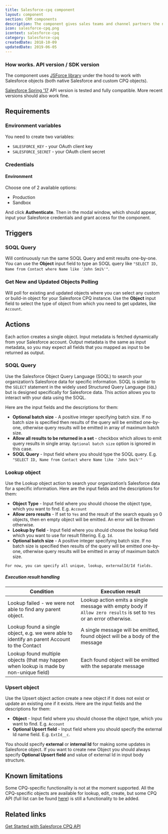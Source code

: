 ```yaml
---
title: Salesforce-cpq component
layout: component
section: CRM components
description: The component gives sales teams and channel partners the necessary tools to configure price and quote complex solutions.
icon: salesforce-cpq.png
icontext: salesforce-cpq
category: Salesforce-cpq
createdDate: 2018-10-09
updatedDate: 2019-06-05
---
```


### How works.  API version / SDK version

The component uses [JSForce library](https://jsforce.github.io/) under the hood
to work with Salesforce objects (both native Salesforce and custom CPQ objects).

[Salesforce Spring ’17](https://releasenotes.docs.salesforce.com/en-us/spring17/release-notes/salesforce_release_notes.htm) API version is tested and fully compatible. More recent versions should also work fine.

## Requirements

### Environment variables

You need to create two variables:

*   `SALESFORCE_KEY` - your OAuth client key
*   `SALESFORCE_SECRET` - your OAuth client secret

### Credentials

#### Environment

Choose one of 2 available options:
*   Production
*   Sandbox

And click **Authenticate**. Then in the modal window, which should appear, input
your Salesforce credentials and grant access for the component.

## Triggers

### SOQL Query

Will continuously run the same SOQL Query and emit results one-by-one. You can
use the **Object** input field to type an SOQL query like `"SELECT ID, Name from Contact where Name like 'John Smi%'"`.

### Get New and Updated Objects Polling

Will poll for existing and updated objects where you can select any custom or
build-in object for your Salesforce CPQ instance. Use the **Object** input
field to select the type of object from which you need to get updates, like `Account`.

## Actions

Each action creates a single object. Input metadata is fetched dynamically from
your Salesforce account. Output metadata is the same as input metadata, so you
may expect all fields that you mapped as input to be returned as output.

### SOQL Query

Use the Salesforce Object Query Language (SOQL) to search your organization’s
Salesforce data for specific information. SOQL is similar to the `SELECT`
statement in the widely used Structured Query Language (`SQL`) but is designed
specifically for Salesforce data. This action allows you to interact with your
data using the SOQL.

Here are the input fields and the descriptions for them:

*   **Optional batch size** - A positive integer specifying batch size. If no batch size is specified then results of the query will be emitted one-by-one, otherwise query results will be emitted in array of maximum batch size.
*   **Allow all results to be returned in a set** - checkbox which allows to emit query results in single array. `Optional batch size` option is ignored in this case.
*   **SOQL Query** - Input field where you should type the SOQL query. E.g. `"SELECT ID, Name from Contact where Name like 'John Smi%'"`

### Lookup object

Use the Lookup object action to search your organization’s Salesforce data for a
specific information. Here are the input fields and the descriptions for them:

*   **Object Type** - Input field where you should choose the object type, which you want to find. E.g. `Account`
*   **Allow zero results** - If set to `Yes` and the result of the search equals yo 0 objects, then en empty object will be emitted. An error will be thrown otherwise.
*   **Lookup by field** - Input field where you should choose the lookup field which you want to use for result filtering. E.g. `Id`.
*   **Optional batch size** - A positive integer specifying batch size. If no batch size is specified then results of the query will be emitted one-by-one, otherwise query results will be emitted in array of maximum batch size.

```For now, you can specify all unique, lookup, externalId/Id fields. ```

##### Execution result handling

| Condition | Execution result |
|---------- |------------------|
| Lookup failed - we were not able to find any parent object. | Lookup action emits a single message with empty body if `Allow zero results` is set to `Yes` or an error otherwise. |
| Lookup found a single object, e.g. we were able to identify an parent Account to the Contact | A single message will be emitted, found object will be a body of the message |
| Lookup found multiple objects (that may happen when lookup is made by non-unique field) | Each found object will be emitted with the separate message |

### Upsert object

Use the Upsert object action create a new object if it does not exist or update
an existing one if it exists. Here are the input fields and the descriptions for them:

*   **Object** - Input field where you should choose the object type, which you want to find. E.g. `Account`
*   **Optional Upsert field** - Input field where you should specify the external Id name field. E.g. `ExtId__c`.

You should specify **external** or **internal Id** for making some updates in
Salesforce object. If you want to create new Object you should always specify
**Optional Upsert field** and value of external Id in input body structure.

## Known limitations

Some CPQ-specific functionality is not at the moment supported. All the CPQ-specific
objects are available for lookup, edit, create, but some CPQ API
(full list can be found [here](https://developer.salesforce.com/docs/atlas.en-us.cpq_dev_api.meta/cpq_dev_api/cpq_api_models.htm)) is still a functionality to be added.

## Related links

[Get Started with Salesforce CPQ API](https://developer.salesforce.com/docs/atlas.en-us.cpq_dev_api.meta/cpq_dev_api/cpq_api_get_started.htm)
